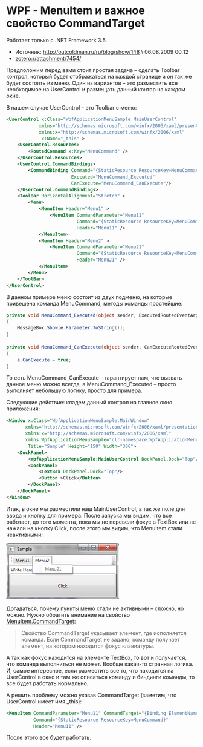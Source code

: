 # WPF - MenuItem и важное свойство CommandTarget

Работает только с .NET Framework 3.5.

* Источник: <http://outcoldman.ru/ru/blog/show/148> \ 06.08.2009 00:12
* <zotero://attachment/7454/>

Предположим перед вами стоит простая задача – сделать Toolbar контрол, который будет отображаться на каждой странице и он так же будет состоять из меню. Один из вариантов – это разместить все необходимое на UserControl и размещать данный контор на каждом окне.

В нашем случае UserControl – это Toolbar с меню:

```xml
<UserControl x:Class="WpfApplicationMenuSample.MainUserControl" 
            xmlns="http://schemas.microsoft.com/winfx/2006/xaml/presentation" 
            xmlns:x="http://schemas.microsoft.com/winfx/2006/xaml" 
             x:Name="_this" > 
    <UserControl.Resources> 
        <RoutedCommand x:Key="MenuCommand" /> 
    </UserControl.Resources> 
    <UserControl.CommandBindings> 
        <CommandBinding Command="{StaticResource ResourceKey=MenuCommand}"  
                        Executed="MenuCommand_Executed"  
                        CanExecute="MenuCommand_CanExecute"/> 
    </UserControl.CommandBindings> 
    <ToolBar HorizontalAlignment="Stretch" > 
        <Menu> 
            <MenuItem Header="Menu1" > 
                <MenuItem CommandParameter="Menu11"  
                          Command="{StaticResource ResourceKey=MenuCommand}"  
                          Header="Menu11" /> 
            </MenuItem> 
            <MenuItem Header="Menu2" > 
                <MenuItem CommandParameter="Menu21"  
                          Command="{StaticResource ResourceKey=MenuCommand}"  
                          Header="Menu21" /> 
            </MenuItem> 
        </Menu> 
    </ToolBar> 
</UserControl>
```

В данном примере меню состоит из двух подменю, на которые привешена команда MenuCommand, методы команды простейшие:

```csharp
private void MenuCommand_Executed(object sender, ExecutedRoutedEventArgs e) 
{ 
    MessageBox.Show(e.Parameter.ToString()); 
} 
 
private void MenuCommand_CanExecute(object sender, CanExecuteRoutedEventArgs e) 
{ 
    e.CanExecute = true; 
}
```

То есть MenuCommand_CanExecute – гарантирует нам, что вызвать данное меню можно всегда, а MenuCommand_Executed – просто выполняет небольшую логику, просто для примера.

Следующие действие: кладем данный контрол на главное окно приложения:

```xml
<Window x:Class="WpfApplicationMenuSample.MainWindow" 
       xmlns="http://schemas.microsoft.com/winfx/2006/xaml/presentation" 
       xmlns:x="http://schemas.microsoft.com/winfx/2006/xaml" 
       xmlns:WpfApplicationMenuSample="clr-namespace:WpfApplicationMenuSample" 
        Title="Sample" Height="150" Width="300"> 
    <DockPanel> 
        <WpfApplicationMenuSample:MainUserControl DockPanel.Dock="Top"/> 
        <DockPanel> 
            <TextBox DockPanel.Dock="Top"/> 
            <Button >Click</Button> 
        </DockPanel> 
    </DockPanel> 
</Window>
```

Итак, в окне мы разместили наш MainUserControl, а так же поле для ввода и кнопку для примера. После запуска мы видим, что все работает, до того момента, пока мы не перевели фокус в TextBox или не нажали на кнопку Click, после этого мы видим, что MenuItem стали неактивными:

![media](media/9e05e2b3-7854-43f5-a996-56cfef425fcf.png)

Догадаться, почему пункты меню стали не активными – сложно, но можно. Нужно обратить внимание на свойство [MenuItem.CommandTarget](http://msdn.microsoft.com/ru-ru/library/system.windows.controls.menuitem.commandtarget.aspx):

> Свойство CommandTarget указывает элемент, где исполняется команда. Если CommandTarget не задано, команду получает элемент, на котором находится фокус клавиатуры.

А так как фокус находится на элементе TextBox, то вот и получается, что команда выполниться не может. Вообще какая-то странная логика. И, самое интересное, если разместить все то, что находится на UserControl в окно и там же описаться команду и биндинги команды, то все будет работать нормально.

А решить проблему можно указав CommandTarget (заметим, что UserControl имеет имя _this):

```xml
<MenuItem CommandParameter="Menu11" CommandTarget="{Binding ElementName=_this}" 
          Command="{StaticResource ResourceKey=MenuCommand}"  
          Header="Menu11" />
```

После этого все будет работать.
